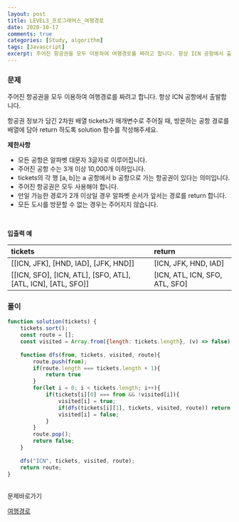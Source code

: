 ```yaml
---
layout: post
title: LEVEL3_프로그래머스_여행경로
date: 2020-10-17
comments: true
categories: [Study, algorithm]
tags: [Javascript]
excerpt: 주어진 항공권을 모두 이용하여 여행경로를 짜려고 합니다. 항상 ICN 공항에서 출발합니다. 항공권 정보가 담긴 2차원 배열 tickets가 매개변수로 주어질 때, 방문하는 공항 경로를 배열에 담아 return 하도록 solution 함수를 작성해주세요.
---
```


### 문제

주어진 항공권을 모두 이용하여 여행경로를 짜려고 합니다. 항상 ICN 공항에서 출발합니다.
<br>

항공권 정보가 담긴 2차원 배열 tickets가 매개변수로 주어질 때, 방문하는 공항 경로를 배열에 담아 return 하도록 solution 함수를 작성해주세요.
<br>

**제한사항**
- 모든 공항은 알파벳 대문자 3글자로 이루어집니다.
- 주어진 공항 수는 3개 이상 10,000개 이하입니다.
- tickets의 각 행 [a, b]는 a 공항에서 b 공항으로 가는 항공권이 있다는 의미입니다.
- 주어진 항공권은 모두 사용해야 합니다.
- 만일 가능한 경로가 2개 이상일 경우 알파벳 순서가 앞서는 경로를 return 합니다.
- 모든 도시를 방문할 수 없는 경우는 주어지지 않습니다.
<br>

**입출력 예**

| tickets | return | 
| :-------- | :--------------- | 
| [[ICN, JFK], [HND, IAD], [JFK, HND]] | [ICN, JFK, HND, IAD] |
| [[ICN, SFO], [ICN, ATL], [SFO, ATL], [ATL, ICN], [ATL, SFO]] |[ICN, ATL, ICN, SFO, ATL, SFO] |

### 풀이

```javascript
function solution(tickets) {
    tickets.sort();
    const route = [];
    const visited = Array.from({length: tickets.length}, (v) => false);
    
    function dfs(from, tickets, visited, route){
        route.push(from);
        if(route.length === tickets.length + 1){
            return true
        }
        for(let i = 0; i < tickets.length; i++){
            if(tickets[i][0] === from && !visited[i]){
                visited[i] = true;
                if(dfs(tickets[i][1], tickets, visited, route)) return true;
                visited[i] = false;
            }
        }
        route.pop();
        return false;
    }
    
    dfs("ICN", tickets, visited, route);
    return route;
}
```

<br>
<span class="reference">문제바로가기</span>

[여행경로](https://programmers.co.kr/learn/courses/30/lessons/43164)
